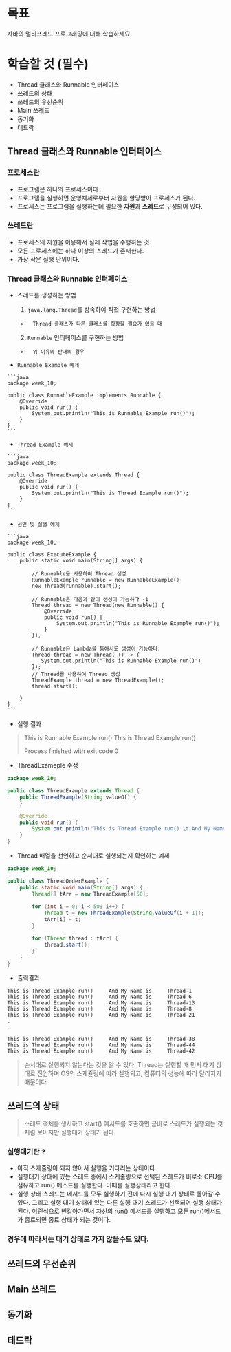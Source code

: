 # 목표

자바의 멀티쓰레드 프로그래밍에 대해 학습하세요.



# 학습할 것 (필수)

*   Thread 클래스와 Runnable 인터페이스
*   쓰레드의 상태
*   쓰레드의 우선순위
*   Main 쓰레드
*   동기화
*   데드락



## Thread 클래스와 Runnable 인터페이스

### 프로세스란

*   프로그램은 하나의 프로세스이다.
*   프로그램을 실행하면 운영체제로부터 자원을 할당받아 프로세스가 된다. 
*   프로세스는 프로그램을 실행하는데 필요한 **자원**과 **스레드**로 구성되어 있다.

### 쓰레드란

*   프로세스의 자원을 이용해서 실제 작업을 수행하는 것
*   모든 프로세스에는 하나 이상의 스레드가 존재한다.
*   가장 작은 실행 단위이다.



### Thread 클래스와 Runnable 인터페이스

*   스레드를 생성하는 방법

    1.    `java.lang.Thread`를 상속하여 직접 구현하는 방법

         >   Thread 클래스가 다른 클래스를 확장할 필요가 없을 때

    2.    `Runnable` 인터페이스를 구현하는 방법

         >   위 이유와 반대의 경우

*    `Runnable Example 예제`

    ```java
    package week_10;
    
    public class RunnableExample implements Runnable {
        @Override
        public void run() {
            System.out.println("This is Runnable Example run()");
        }
    }
    ```

    

*    `Thread Example 예제`

    ```java
    package week_10;
    
    public class ThreadExample extends Thread {
        @Override
        public void run() {
            System.out.println("This is Thread Example run()");
        }
    }
    ```



*    `선언 및 실행 예제`

    ```java
    package week_10;
    
    public class ExecuteExample {
        public static void main(String[] args) {
    
            // Runnable을 사용하여 Thread 생성
            RunnableExample runnable = new RunnableExample();
            new Thread(runnable).start();
            
            // Runnable은 다음과 같이 생성이 가능하다 -1
            Thread thread = new Thread(new Runnable() {
             	@Override
                public void run() {
                    System.out.println("This is Runnable Example run()");
                }
            });
    
            // Runnable은 Lambda를 통해서도 생성이 가능하다.
            Thread thread = new Thread( () -> {
               System.out.println("This is Runnable Example run()")
            });
            // Thread를 사용하여 Thread 생성
            ThreadExample thread = new ThreadExample();
            thread.start();
    
        }
    }
    ```

*   실행 결과

>   This is Runnable Example run()
>   This is Thread Example run()
>
>   Process finished with exit code 0



*   ThreadExameple 수정

```java
package week_10;

public class ThreadExample extends Thread {
    public ThreadExample(String valueOf) {
    }

    @Override
    public void run() {
        System.out.println("This is Thread Example run() \t And My Name is \t" + this.getName());
    }
}
```



*   Thread 배열을 선언하고 순서대로 실행되는지 확인하는 예제

```java
package week_10;

public class ThreadOrderExample {
    public static void main(String[] args) {
        Thread[] tArr = new ThreadExample[50];
        
        for (int i = 0; i < 50; i++) {
            Thread t = new ThreadExample(String.valueOf(i + 1));
            tArr[i] = t;
        }

        for (Thread thread : tArr) {
            thread.start();
        }
    }
}
```

*   출력결과

```
This is Thread Example run() 	 And My Name is 	Thread-1
This is Thread Example run() 	 And My Name is 	Thread-6
This is Thread Example run() 	 And My Name is 	Thread-13
This is Thread Example run() 	 And My Name is 	Thread-8
This is Thread Example run() 	 And My Name is 	Thread-21
.
.

This is Thread Example run() 	 And My Name is 	Thread-38
This is Thread Example run() 	 And My Name is 	Thread-44
This is Thread Example run() 	 And My Name is 	Thread-42

```

>   순서대로 실행되지 않는다는 것을 알 수 있다. Thread는 실행할 때 먼저 대기 상태로 진입하며 OS의 스케쥴링에 따라 실행되고, 컴퓨터의 성능에 따라 달리지기 때문이다.



## 쓰레드의 상태

>   스레드 객체를 생서하고 start() 메서드를 호출하면 곧바로 스레드가 실행되는 것처럼 보이지만 실행대기 상태가 된다.

### 실행대기란 ?

*   아직 스케줄링이 되지 않아서 실행을 기다리는 상태이다.
*   실행대기 상태에 있는 스레드 중에서 스케줄링으로 선택된 스레드가 비로소 CPU를 점유하고 run() 메소드를 실행한다. 이때를 실행상태라고 한다.
*   실행 상태 스레드는 메서드를 모두 실행하기 전에 다시 실행 대기 상태로 돌아갈 수 있다. 그리고 실행 대기 상태에 있는 다른 실행 대기 스레드가 선택되어 실행 상태가 된다. 이런식으로 번갈아가면서 자신의 run() 메서드를 실행하고 모든  run()메서드가 종료되면 종료 상태가 되는 것이다.



###  경우에 따라서는 대기 상태로 가지 않을수도 있다.

## 쓰레드의 우선순위



## Main 쓰레드



## 동기화



## 데드락



